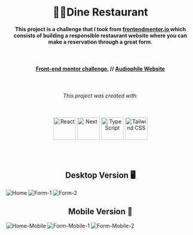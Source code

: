 <h1 align="center">🥘🥖Dine Restaurant</h1>

<h4 align="center">
    This project is a challenge that I took from <a href="https://www.frontendmentor.io/challenges/photosnap-multipage-website-nMDSrNmNW">frontendmentor.io </a> 
    which consists of building a responsible restaurant website where you can make a reservation
    through a great form.<br>
</h4>
<br>

<h4 align="center">
    <a align="center" href="https://www.frontendmentor.io/solutions/responsive-designo-website-project-using-react-next-and-tailwind-7-QAd_C_Na">Front-end mentor challenge.</a> //
     <a align="center" href="https://designo-multi-page-website-hazel.vercel.app/">Audiophile Website</a>
</h4>

<br />

<h6 align="center"> This project was created with:</h6>
<br>
 <div align="center">
    <img src="https://www.svgrepo.com/show/493719/react-javascript-js-framework-facebook.svg" width=60px height=60px alt="React"/>
    <img src="https://www.svgrepo.com/show/342062/next-js.svg" width=60px height=60px alt="Next"/>
    <img src="https://www.svgrepo.com/show/374146/typescript-official.svg"  width=60px height=60px alt="TypeScript"/>
    <img src="https://www.svgrepo.com/show/374118/tailwind.svg"  width=60px height=60px alt="Tailwind CSS"/>
 </div>

<br><br>

<!-- Desktop -->
<h2 align="center">Desktop Version 🖥️</h2>
<img src="./github-imgs/desktop-1.png" title="Home">
<img src="./github-imgs/desktop-2.png" title="Form-1">
<img src="./github-imgs/desktop-3.png" title="Form-2">

<!-- Mobile -->
<h2 align="center">Mobile Version 📱</h2>
<img src="./github-imgs/mobile-1.png" title="Home-Mobile">
<img src="./github-imgs/mobile-form-1.png" title="Form-Mobile-1">
<img src="./github-imgs/mobile-form-2.png" title="Form-Mobile-2">



<!--Made By Gustavo J. Souza -->